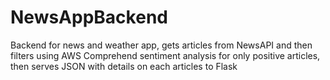 # NewsAppBackend
Backend for news and weather app, gets articles from NewsAPI and then filters using AWS Comprehend sentiment analysis for only positive articles, then serves JSON with details on each articles to Flask

